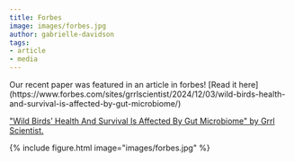 ```yaml
---
title: Forbes
image: images/forbes.jpg
author: gabrielle-davidson
tags: 
- article
- media
---
```


<!-- excerpt start -->Our recent paper was featured in an article in forbes! [Read it here](https://www.forbes.com/sites/grrlscientist/2024/12/03/wild-birds-health-and-survival-is-affected-by-gut-microbiome/) <!-- excerpt end -->

["Wild Birds’ Health And Survival Is Affected By Gut Microbiome" by Grrl Scientist.](https://www.forbes.com/sites/grrlscientist/2024/12/03/wild-birds-health-and-survival-is-affected-by-gut-microbiome/)  

{%
  include figure.html
  image="images/forbes.jpg"
%}